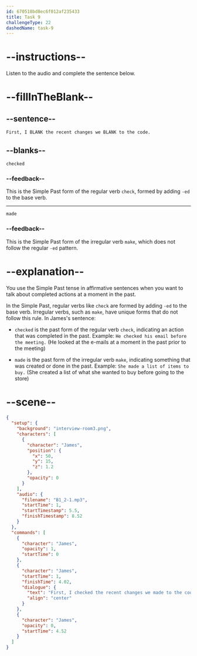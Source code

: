 ```yaml
---
id: 670518bd8ec6f012af235433
title: Task 9
challengeType: 22
dashedName: task-9
---
```


<!-- (Audio) James: First, I checked the recent changes we made to the code. -->

# --instructions--

Listen to the audio and complete the sentence below.

# --fillInTheBlank--

## --sentence--

`First, I BLANK the recent changes we BLANK to the code.`

## --blanks--

`checked`

### --feedback--

This is the Simple Past form of the regular verb `check`, formed by adding `-ed` to the base verb.

---

`made`

### --feedback--

This is the Simple Past form of the irregular verb `make`, which does not follow the regular `-ed` pattern.

# --explanation--

You use the Simple Past tense in affirmative sentences when you want to talk about completed actions at a moment in the past. 

In the Simple Past, regular verbs like `check` are formed by adding `-ed` to the base verb. Irregular verbs, such as `make`, have unique forms that do not follow this rule. In James's sentence:

- `checked` is the past form of the regular verb `check`, indicating an action that was completed in the past. Example: `He checked his email before the meeting.` (He looked at the e-mails at a moment in the past prior to the meeting)  

- `made` is the past form of the irregular verb `make`, indicating something that was created or done in the past. Example: `She made a list of items to buy.` (She created a list of what she wanted to buy before going to the store) 

# --scene--

```json
{
  "setup": {
    "background": "interview-room3.png",
    "characters": [
      {
        "character": "James",
        "position": {
          "x": 50,
          "y": 15,
          "z": 1.2
        },
        "opacity": 0
      }
    ],
    "audio": {
      "filename": "B1_2-1.mp3",
      "startTime": 1,
      "startTimestamp": 5.5,
      "finishTimestamp": 8.52
    }
  },
  "commands": [
    {
      "character": "James",
      "opacity": 1,
      "startTime": 0
    },
    {
      "character": "James",
      "startTime": 1,
      "finishTime": 4.02,
      "dialogue": {
        "text": "First, I checked the recent changes we made to the code.",
        "align": "center"
      }
    },
    {
      "character": "James",
      "opacity": 0,
      "startTime": 4.52
    }
  ]
}
```
